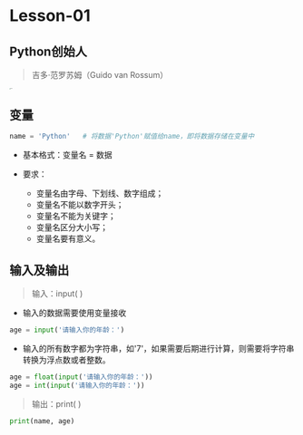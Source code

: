 # **Lesson-01**

## **Python创始人**

> 吉多·范罗苏姆（Guido van Rossum）

<img src='_media/Guido.jpg' alt='Guido' style='zoom:10%;'/>

## **变量**

```python
name = 'Python'   # 将数据'Python'赋值给name，即将数据存储在变量中
```

- 基本格式：变量名 = 数据

- 要求：
   - 变量名由字母、下划线、数字组成；
   - 变量名不能以数字开头；
   - 变量名不能为关键字；
   - 变量名区分大小写；
   - 变量名要有意义。

## **输入及输出**
> 输入：input( )

- 输入的数据需要使用变量接收

```python
age = input('请输入你的年龄：')
```

- 输入的所有数字都为字符串，如'7'，如果需要后期进行计算，则需要将字符串转换为浮点数或者整数。

```python
age = float(input('请输入你的年龄：'))
age = int(input('请输入你的年龄：'))
```

> 输出：print( )

```python
print(name, age)
```